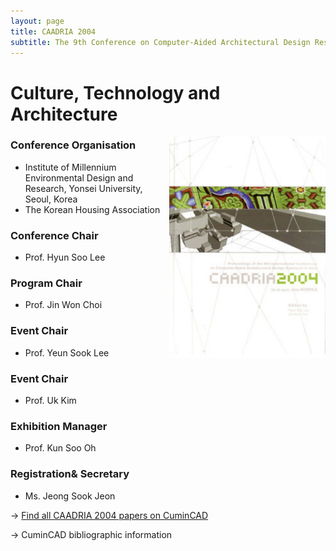 ```yaml
---
layout: page
title: CAADRIA 2004
subtitle: The 9th Conference on Computer-Aided Architectural Design Research in Asia. 2004. Seoul, Korea.
---
```


# Culture, Technology and Architecture

<img src="./caadria_cover_2004.jpg" width="250" align="right" />

### Conference Organisation
* Institute of Millennium Environmental Design and Research, Yonsei University, Seoul, Korea
* The Korean Housing Association

### Conference Chair
* Prof. Hyun Soo Lee

### Program Chair
* Prof. Jin Won Choi

### Event Chair
* Prof. Yeun Sook Lee

### Event Chair
* Prof. Uk Kim

### Exhibition Manager
* Prof. Kun Soo Oh

### Registration& Secretary
* Ms. Jeong Sook Jeon

&rarr; [Find all CAADRIA 2004 papers on CuminCAD](http://papers.cumincad.org/cgi-bin/works/Search?search=series%3ACAADRIA+year%3A2004)

&rarr; CuminCAD bibliographic information
